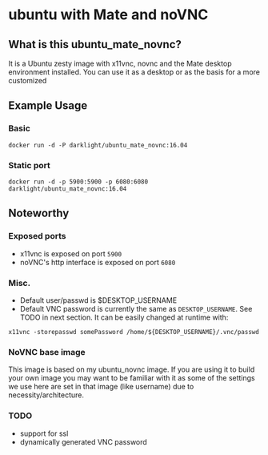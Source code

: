 # ubuntu with Mate and noVNC

## What is this ubuntu_mate_novnc?

It is a Ubuntu zesty  image with x11vnc, novnc and the Mate desktop environment installed. You can use it as a desktop or as the basis for a more customized

## Example Usage

### Basic

```
docker run -d -P darklight/ubuntu_mate_novnc:16.04
```

### Static port

```
docker run -d -p 5900:5900 -p 6080:6080 darklight/ubuntu_mate_novnc:16.04
```

## Noteworthy

### Exposed ports

- x11vnc is exposed on port `5900`
- noVNC's http interface is exposed on port `6080`

### Misc.
- Default user/passwd is $DESKTOP_USERNAME
- Default VNC password is currently the same as `DESKTOP_USERNAME`. See TODO in next section. It can be easily changed at runtime with:

```
x11vnc -storepasswd somePassword /home/${DESKTOP_USERNAME}/.vnc/passwd
```

### NoVNC base image
This image is based on my ubuntu_novnc image. If you are using it to build your own image you may want to be familiar with it as some of the settings we use here are set in that image (like username) due to necessity/architecture.

### TODO

- support for ssl
- dynamically generated VNC password
